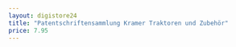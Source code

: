 ```yaml
---
layout: digistore24
title: "Patentschriftensammlung Kramer Traktoren und Zubehör"
price: 7.95
---
```

